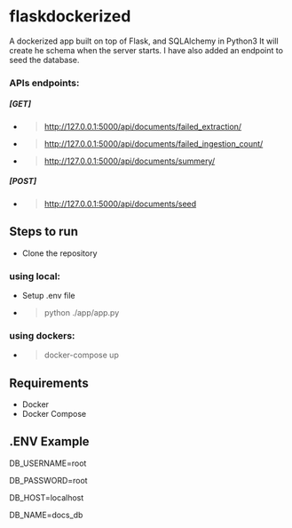 # flaskdockerized

A dockerized app built on top of Flask, and SQLAlchemy in Python3
It will create he schema when the server starts. I have also added 
an endpoint to seed the database.

### APIs endpoints:
##### [GET]
- > http://127.0.0.1:5000/api/documents/failed_extraction/<customerId>
- > http://127.0.0.1:5000/api/documents/failed_ingestion_count/<customerId>
- > http://127.0.0.1:5000/api/documents/summery/<customerId>
##### [POST]
- > http://127.0.0.1:5000/api/documents/seed 

## Steps to run
- Clone the repository
### using local:
- Setup .env file
- > python ./app/app.py
### using dockers:
- > docker-compose up
## Requirements

- Docker
- Docker Compose

## .ENV Example

DB_USERNAME=root

DB_PASSWORD=root

DB_HOST=localhost

DB_NAME=docs_db
